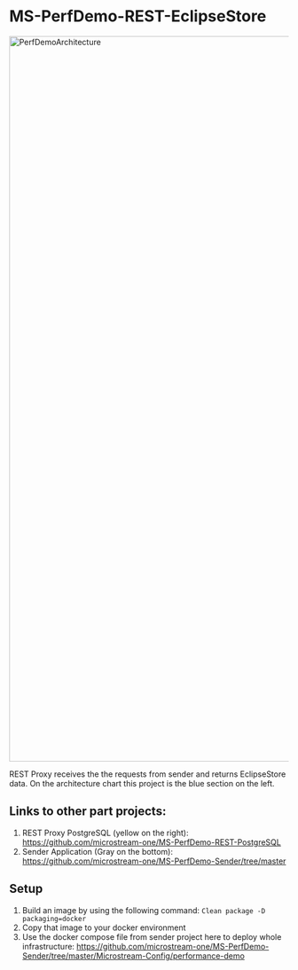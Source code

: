 # MS-PerfDemo-REST-EclipseStore

<img width="1309" alt="PerfDemoArchitecture" src="https://github.com/user-attachments/assets/40a4d1d5-ccc5-47b8-a867-6de278f89bf7" />

REST Proxy receives the the requests from sender and returns EclipseStore data. On the architecture chart this project is the blue section on the left.

## Links to other part projects:
1. REST Proxy PostgreSQL (yellow on the right): https://github.com/microstream-one/MS-PerfDemo-REST-PostgreSQL
2. Sender Application (Gray on the bottom): https://github.com/microstream-one/MS-PerfDemo-Sender/tree/master

## Setup

1. Build an image by using the following command:
   ```Clean package -D packaging=docker```
3. Copy that image to your docker environment
4. Use the docker compose file from sender project here to deploy whole infrastructure:
   https://github.com/microstream-one/MS-PerfDemo-Sender/tree/master/Microstream-Config/performance-demo
